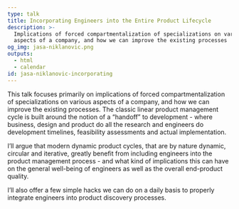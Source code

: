 ```yaml
---
type: talk
title: Incorporating Engineers into the Entire Product Lifecycle
description: >-
  Implications of forced compartmentalization of specializations on various
  aspects of a company, and how we can improve the existing processes
og_img: jasa-niklanovic.png
outputs:
  - html
  - calendar
id: jasa-niklanovic-incorporating
---
```


This talk focuses primarily on implications of forced compartmentalization of specializations on various aspects of a company, and how we can improve the existing processes. The classic linear product management cycle is built around the notion of a “handoff” to development - where business, design and product do all the research and engineers do development timelines, feasibility assessments and actual implementation.

I’ll argue that modern dynamic product cycles, that are by nature dynamic, circular and iterative, greatly benefit from including engineers into the product management process - and what kind of implications this can have on the general well-being of engineers as well as the overall end-product quality.

I’ll also offer a few simple hacks we can do on a daily basis to properly integrate engineers into product discovery processes.
